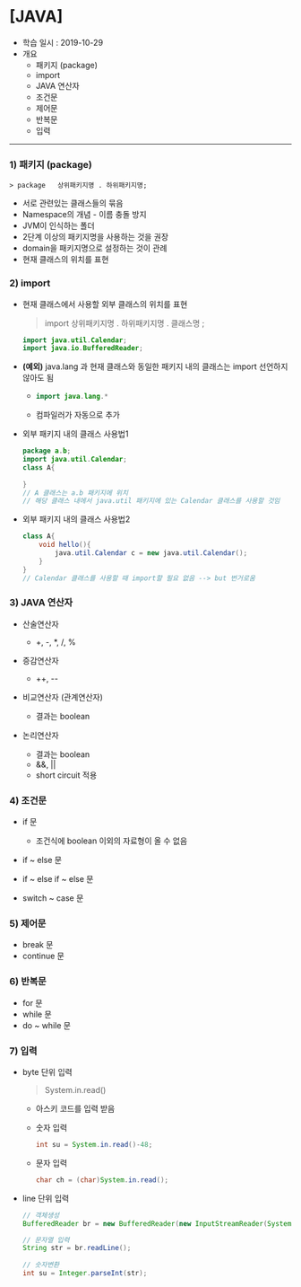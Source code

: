 # [JAVA]

- 학습 일시 : 2019-10-29
- 개요
  - 패키지 (package)
  - import
  - JAVA 연산자
  - 조건문
  - 제어문
  - 반복문
  - 입력

---

### 1) 패키지 (package)

	> package	상위패키지명 . 하위패키지명;

- 서로 관련있는 클래스들의 묶음
- Namespace의 개념 - 이름 충돌 방지
- JVM이 인식하는 폴더
- 2단계 이상의 패키지명을 사용하는 것을 권장
- domain을 패키지명으로 설정하는 것이 관례
- 현재 클래스의 위치를 표현



### 2) import

- 현재 클래스에서 사용할 외부 클래스의 위치를 표현

  > import	상위패키지명 . 하위패키지명 . 클래스명 ;

  ```java
  import java.util.Calendar;
  import java.io.BufferedReader;
  ```

- **(예외)** java.lang 과 현재 클래스와 동일한 패키지 내의 클래스는 import 선언하지 않아도 됨

  - ```java
    import java.lang.*
    ```

  - 컴파일러가 자동으로 추가

- 외부 패키지 내의 클래스 사용법1

  ```java
  package a.b;
  import java.util.Calendar;
  class A{
      
  }
  // A 클래스는 a.b 패키지에 위치
  // 해당 클래스 내에서 java.util 패키지에 있는 Calendar 클래스를 사용할 것임
  ```

- 외부 패키지 내의 클래스 사용법2

  ```java
  class A{
      void hello(){
          java.util.Calendar c = new java.util.Calendar();
      }
  }
  // Calendar 클래스를 사용할 때 import할 필요 없음 --> but 번거로움
  ```



### 3) JAVA 연산자

- 산술연산자
  -  +, -, *, /, %

- 증감연산자
  - ++, --
- 비교연산자 (관계연산자)
  - 결과는 boolean
- 논리연산자
  - 결과는 boolean
  - &&, ||
  - short circuit 적용



### 4) 조건문

- if 문

  - 조건식에 boolean 이외의 자료형이 올 수 없음

- if ~ else 문
- if ~ else if ~ else 문
- switch ~ case 문



### 5) 제어문

- break 문
- continue 문



### 6) 반복문

- for 문
- while 문
- do ~ while 문



### 7) 입력

- byte 단위 입력

  > System.in.read()

  - 아스키 코드를 입력 받음

  - 숫자 입력

    ```java
    int su = System.in.read()-48;
    ```

  - 문자 입력

    ```java
    char ch = (char)System.in.read();
    ```

- line 단위 입력

  ```java
  // 객체생성
  BufferedReader br = new BufferedReader(new InputStreamReader(System.in));
  
  // 문자열 입력
  String str = br.readLine();
     
  // 숫자변환
  int su = Integer.parseInt(str);
  ```

  

